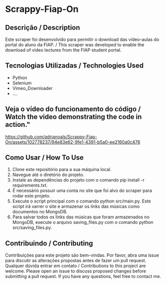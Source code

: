 # Scrappy-Fiap-On

## Descrição / Description 
Este scraper foi desenvolvido para permitir o download das vídeo-aulas do portal do aluno da FIAP. / 
This scraper was developed to enable the download of video lectures from the FIAP student portal.

## Tecnologias Utilizadas / Technologies Used
- Python
- Selenium
- Vimeo_Downloader
- ....

## Veja o vídeo do funcionamento do código / Watch the video demonstrating the code in action."
https://github.com/adrianoals/Scrappy-Fiap-On/assets/102778237/94e83e62-9fe1-4391-b5a0-ee2160a0c476

## Como Usar / How To Use
1. Clone este repositório para a sua máquina local.
2. Navegue até o diretório do projeto.
3. Instale as dependências do projeto com o comando pip install -r requirements.txt.
4. É necessário possuir uma conta no site que foi alvo do scraper para rodar este projeto.
5. Execute o script principal com o comando python src/main.py. Este script irá varrer o site e armazenar os links das músicas como documentos no MongoDB.
6. Para salvar todos os links das músicas que foram armazenados no MongoDB, execute o arquivo saving_files.py com o comando python src/saving_files.py.

## Contribuindo / Contributing
Contribuições para este projeto são bem-vindas. Por favor, abra uma issue para discutir as alterações propostas antes de fazer um pull request. Qualquer dúvida entrar em contato / Contributions to this project are welcome. Please open an issue to discuss proposed changes before submitting a pull request. If you have any questions, feel free to contact me. 
